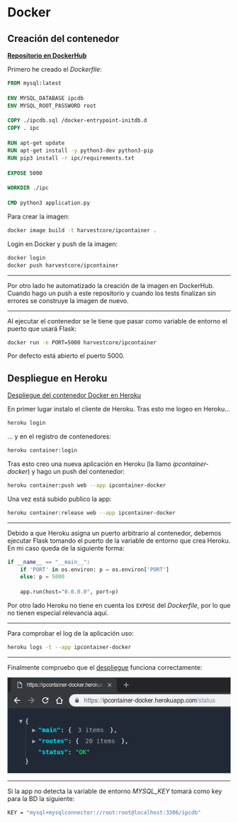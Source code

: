 # Docker

## Creación del contenedor

[**Repositorio en DockerHub**](https://hub.docker.com/r/harvestcore/ipcontainer)

Primero he creado el *Dockerfile*:

```dockerfile
FROM mysql:latest

ENV MYSQL_DATABASE ipcdb
ENV MYSQL_ROOT_PASSWORD root

COPY ./ipcdb.sql /docker-entrypoint-initdb.d
COPY . ipc

RUN apt-get update
RUN apt-get install -y python3-dev python3-pip
RUN pip3 install -r ipc/requirements.txt

EXPOSE 5000

WORKDIR ./ipc

CMD python3 application.py
```

Para crear la imagen:

```bash
docker image build -t harvestcore/ipcontainer .
```

Login en Docker y push de la imagen:

```bash
docker login
docker push harvestcore/ipcontainer
```

---

Por otro lado he automatizado la creación de la imagen en DockerHub. Cuando hago un push a este repositorio y cuando los tests finalizan sin errores se construye la imagen de nuevo.

---

Al ejecutar el contenedor se le tiene que pasar como variable de entorno el puerto que usará Flask:

```bash
docker run -e PORT=5000 harvestcore/ipcontainer
```

Por defecto está abierto el puerto 5000.



## Despliegue en Heroku

[Despliegue del contenedor Docker en Heroku](https://ipcontainer-docker.herokuapp.com/)

En primer lugar instalo el cliente de Heroku. Tras esto me logeo en Heroku...

```bash
heroku login
```

... y en el registro de contenedores:

```bash
heroku container:login
```

Tras esto creo una nueva aplicación en Heroku (la llamo *ipcontainer-docker*) y hago un push del contenedor:

```bash
heroku container:push web --app ipcontainer-docker
```

Una vez está subido publico la app:

```bash
heroku container:release web --app ipcontainer-docker
```

---

Debido a que Heroku asigna un puerto arbitrario al contenedor, debemos ejecutar Flask tomando el puerto de la variable de entorno que crea Heroku. En mi caso queda de la siguiente forma:

```python
if __name__ == "__main__":
    if 'PORT' in os.environ: p = os.environ['PORT']
    else: p = 5000

    app.run(host="0.0.0.0", port=p)
```

Por otro lado Heroku no tiene en cuenta los `EXPOSE` del *Dockerfile*, por lo que no tienen especial relevancia aquí.

---

Para comprobar el log de la aplicación uso:

```bash
heroku logs -t --app ipcontainer-docker
```

---

Finalmente compruebo que el [despliegue](https://ipcontainer-docker.herokuapp.com/) funciona correctamente:

![ipcontainer-docker](img/ipcontainer-docker.png)


---

Si la app no detecta la variable de entorno *MYSQL_KEY* tomará como key para la BD la siguiente:

```bash
KEY = "mysql+mysqlconnector://root:root@localhost:3306/ipcdb"
```